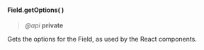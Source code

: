 #### Field.getOptions(  )   
> *@api* **private**  

Gets the options for the Field, as used by the React components.

<div class="code-header addGitHubLink" data-file="lib/field.js#L83-L107"> &nbsp;</div><pre class=" language-javascript hideCode api"></pre> 
